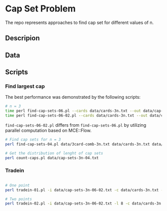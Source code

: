 # Cap Set Problem

The repo represents approaches to find cap set for different  values of n. 

## Descripion

## Data

## Scripts


### Find largest cap

The best performance was demonstrated by the following scripts:

```bash
# n = 3
time perl find-cap-sets-06.pl --cards data/cards-3n.txt --out data/cap-sets-3n-06.txt # 0m0.987s
time perl find-cap-sets-06-02.pl --cards data/cards-3n.txt --out data/cap-sets-3n-06-02.txt # 0m0.312s 
```

`find-cap-sets-06-02.pl` differs from `find-cap-sets-06.pl` by utilizing parallel computation based on MCE::Flow.


```bash
# Find cap sets for n = 3 
perl find-cap-sets-04.pl data/3card-comb-3n.txt data/cards-3n.txt data/cap-sets-3n-04.txt

# Get the distribution of lenght of cap sets
perl count-caps.pl data/cap-sets-3n-04.txt

```

### Tradein

```bash

# One point
perl tradein-01.pl -i data/cap-sets-3n-06-02.txt -c data/cards-3n.txt -l 8 -o data/cap-sets-3n-tradein.txt

# Two points
perl tradein-02.pl -i data/cap-sets-3n-06-02.txt -l 8 -c data/cards-3n.txt -o data/cap-sets-3n-tradein-02.txt

```

